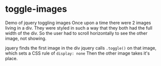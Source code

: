 # toggle-images
Demo of jquery toggling images
Once upon a time there were 2 images living in a div.
They were styled in such a way that they both had the full width of the div.
So the user had to scroll horizontally to see the other image, not showing.

jquery finds the first image in the div
jquery calls `.toggle()` on that image, which sets a CSS rule of `display: none`
Then the other image takes it's place.
